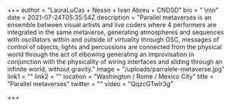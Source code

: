 +++
author = "LauraLuCas + Nesso + Ivan Abreu + CNDSD"
bio = " \n\n"
date = 2021-07-24T05:35:54Z
description = "Parallel metaverses is an ensemble between visual artists and live coders where 4 performers are integrated in the same metaverse, generating atmospheres and sequences with oscillators within and outside of virtuality through OSC, messages of control of objects, lights and percussions are connected from the physical world through the act of elbowing generating an improvisation in conjunction with the physicality of wiring interfaces and sliding through an infinite world, without gravity."
image = "/uploads/parralele-metaverse.jpg"
link1 = ""
link2 = ""
location = "Washington / Rome / Mexico City"
title = "Parallel metaverses"
twitter = ""
video = "QqzcGTwlr3g"

+++
